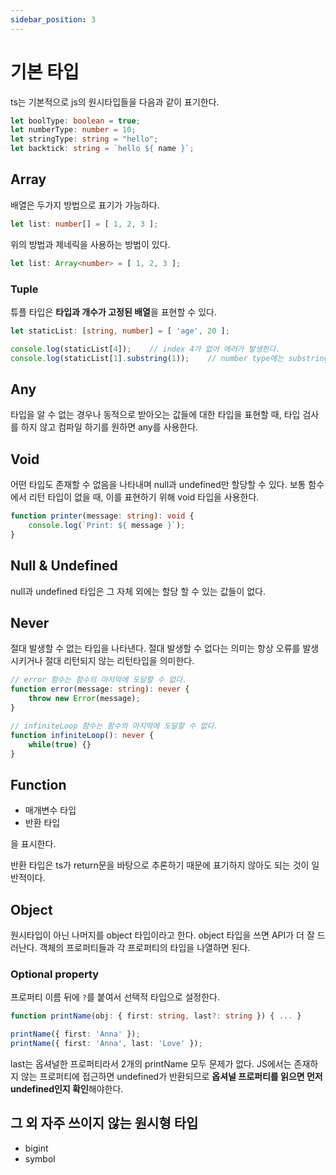 ```yaml
---
sidebar_position: 3
---
```


# 기본 타입

ts는 기본적으로 js의 원시타입들을 다음과 같이 표기한다.

```ts
let boolType: boolean = true;
let numberType: number = 10;
let stringType: string = "hello";
let backtick: string = `hello ${ name }`;
```

## Array

배열은 두가지 방법으로 표기가 가능하다.

```ts
let list: number[] = [ 1, 2, 3 ];
```
위의 방법과 제네릭을 사용하는 방법이 있다.

```ts
let list: Array<number> = [ 1, 2, 3 ];
```

### Tuple

튜플 타입은 **타입과 개수가 고정된 배열**을 표현할 수 있다.

```ts
let staticList: [string, number] = [ 'age', 20 ];

console.log(staticList[4]);    // index 4가 없어 에러가 발생한다.
console.log(staticList[1].substring(1));    // number type에는 substring 메소드가 없어 에러가 발생한다.
```


## Any

타입을 알 수 없는 경우나 동적으로 받아오는 값들에 대한 타입을 표현할 때, 타입 검사를 하지 않고 컴파일 하기를 원하면 any를 사용한다. 

## Void

어떤 타입도 존재할 수 없음을 나타내며 null과 undefined만 할당할 수 있다. 보통 함수에서 리턴 타입이 없을 때, 이를 표현하기 위해 void 타입을 사용한다.

```ts
function printer(message: string): void {
    console.log(`Print: ${ message }`);
}
```

## Null & Undefined

null과 undefined 타입은 그 자체 외에는 할당 할 수 있는 값들이 없다.

## Never

절대 발생할 수 없는 타입을 나타낸다. 절대 발생할 수 없다는 의미는 항상 오류를 발생시키거나 절대 리턴되지 않는 리턴타입을 의미한다.

```ts
// error 함수는 함수의 마지막에 도달할 수 없다.
function error(message: string): never {
    throw new Error(message);
}

// infiniteLoop 함수는 함수의 마지막에 도달할 수 없다.
function infiniteLoop(): never {
    while(true) {}
}
```

## Function

- 매개변수 타입
- 반환 타입

을 표시한다.

반환 타입은 ts가 return문을 바탕으로 추론하기 때문에 표기하지 않아도 되는 것이 일반적이다.

## Object

원시타입이 아닌 나머지를 object 타입이라고 한다. object 타입을 쓰면 API가 더 잘 드러난다. 객체의 프로퍼티들과 각 프로퍼티의 타입을 나열하면 된다.

### Optional property

프로퍼티 이름 뒤에 `?`를 붙여서 선택적 타입으로 설정한다.

```ts
function printName(obj: { first: string, last?: string }) { ... }

printName({ first: 'Anna' });
printName({ first: 'Anna', last: 'Love' });
```

last는 옵셔널한 프로퍼티라서 2개의 printName 모두 문제가 없다. JS에서는 존재하지 않는 프로퍼티에 접근하면 undefined가 반환되므로 **옵셔널 프로퍼티를 읽으면 먼저 undefined인지 확인**해야한다.



## 그 외 자주 쓰이지 않는 원시형 타입

- bigint
- symbol 
